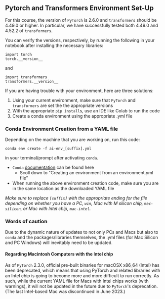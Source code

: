 ## Pytorch and Transformers Environment Set-Up

For this course, the version of `PyTorch` is 2.6.0 and `transformers` should be 4.49.0 or higher. In particular, we have successfully tested both 4.49.0 and 4.52.2 of `transformers`.

You can verify the versions, respectively, by running the following in your notebook after installing the necessary libraries:

`import torch` <br>
`torch.__version__`

and 

`import transformers` <br>
`transformers.__version__`

If you are having trouble with your environment, here are three solutions:

 1. Using your current environment, make sure that `PyTorch` and `transformers` are set the the appropriate versions
  2. With the appropriate `pip install`s, use an IDE like Colab to run the code
  3. Create a conda environment using the appropriate .yml file

### Conda Environment Creation from a YAML file

Depending on the machine that you are working on, run this code:

`conda env create -f ai-env_[suffix].yml`

in your terminal/prompt after activating `conda`.

*  `Conda` [documentation](https://docs.conda.io/projects/conda/en/latest/user-guide/tasks/manage-environments.html) can be found here
    * Scoll down to "Creating an environment from an environment.yml file"
*  When running the above environment creation code, make sure you are in the same location as the downloaded YAML file

*Make sure to replace `[suffix]` with the appropriate ending for the file depending on whether you have a PC, `win`, Mac with M silicon chip, `mac-silicon`, or Mac with Intel chip, `mac-intel`.*


### Words of caution

Due to the dynamic nature of updates to not only PCs and Macs but also to `conda` and the packages/libraries themselves, the .yml files (for Mac Silicon and PC Windows) will inevitably need to be updated.

#### Regarding Macintosh Computers with the Intel chip

As of `PyTorch` 2.3.0, official pre-built binaries for macOSX x86_64 (Intel) has been deprecated, which means that using PyTorch and related libraries with an Intel chip is going to become more and more difficult to run correctly. As such, while the current YAML file for Macs with Intel chips works (with warnings), it will not be updated in the future due to `PyTorch`'s deprecation. (The last Intel-based Mac was discontinued in June 2023.)

